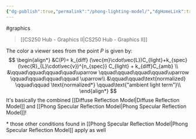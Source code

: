```yaml
---
{"dg-publish":true,"permalink":"/phong-lighting-model/","dgHomeLink":true,"dgPassFrontmatter":false,"dgShowLocalGraph":true}
---
```


#graphics 
> [[CS250 Hub - Graphics II|CS250 Hub - Graphics II]]

The color a viewer sees from the point $P$ is given by:
$$
\begin{align*}
&C(P)= k_{diff} (\vec{m}\cdot\vec{L})C_{light}+k_{spec}(\vec{R}_{L}\cdot\vec{v})^{n_{spec}} C_{light} + k_{diff}C_{amb} \\
&\qquad\qquad\qquad\quad\uparrow \qquad\qquad\qquad\qquad\uparrow
\qquad\qquad\qquad\qquad \uparrow\\
&\qquad\qquad\text{normalized} \qquad\qquad \text{normalized*}
\qquad\text{"ambient light term"}\\
\end{align*}
$$
It's basically the combined [[Diffuse Reflection Model|Diffuse Reflection Model]] and [[Phong Specular Reflection Model|Phong Specular Reflection Model]]!

\* those other conditions found in [[Phong Specular Reflection Model|Phong Specular Reflection Model]] apply as well
